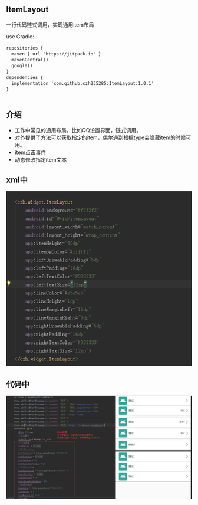 ## ItemLayout

一行代码链式调用，实现通用item布局



use Gradle:

```
repositories {
  maven { url "https://jitpack.io" }
  mavenCentral()
  google()
}
dependencies {
  implementation 'com.github.czh235285:ItemLayout:1.0.1'
}


```
## 介绍

* 工作中常见的通用布局，比如QQ设置界面，链式调用。
* 对外提供了方法可以获取指定的item，偶尔遇到根据type会隐藏item的时候可用。
* item点击事件
* 动态修改指定item文本


## xml中
![](1.png)

## 代码中
![](2.png)
